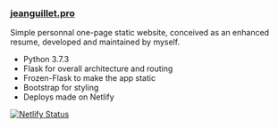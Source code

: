 ### [jeanguillet.pro](https://jeanguillet.pro)

Simple personnal one-page static website, conceived as an enhanced resume, developed and maintained by myself.
- Python 3.7.3
- Flask for overall architecture and routing
- Frozen-Flask to make the app static
- Bootstrap for styling
- Deploys made on Netlify

[![Netlify Status](https://api.netlify.com/api/v1/badges/1a2f9b80-bd7a-4e72-bcbb-61efae4b5453/deploy-status)](https://app.netlify.com/sites/website-pro-prod/deploys)

